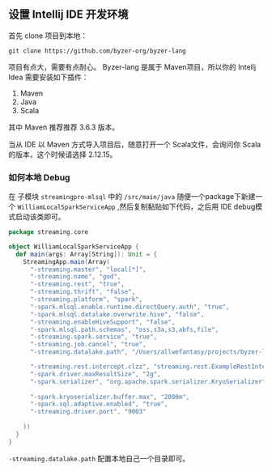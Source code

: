 ## 设置 Intellij IDE 开发环境

首先 clone 项目到本地：

```
git clone https://github.com/byzer-org/byzer-lang
```

项目有点大，需要有点耐心。 Byzer-lang 是属于 Maven项目，所以你的 Intellj Idea 需要安装如下插件：

1. Maven
2. Java
3. Scala

其中 Maven 推荐推荐 3.6.3 版本。

当从 IDE 以 Maven 方式导入项目后，随意打开一个 Scala文件，会询问你 Scala 的版本，这个时候请选择 2.12.15。

### 如何本地 Debug

在 子模块 `streamingpro-mlsql` 中的 `/src/main/java` 随便一个package下新建一个 `WilliamLocalSparkServiceApp` ,然后复制黏贴如下代码，之后用 IDE debug模式启动该类即可。

```scala
package streaming.core

object WilliamLocalSparkServiceApp {
  def main(args: Array[String]): Unit = {
    StreamingApp.main(Array(
      "-streaming.master", "local[*]",
      "-streaming.name", "god",
      "-streaming.rest", "true",
      "-streaming.thrift", "false",
      "-streaming.platform", "spark",
      "-spark.mlsql.enable.runtime.directQuery.auth", "true",
      "-spark.mlsql.datalake.overwrite.hive", "false",
      "-streaming.enableHiveSupport", "false",
      "-spark.mlsql.path.schemas", "oss,s3a,s3,abfs,file",      
      "-streaming.spark.service", "true",
      "-streaming.job.cancel", "true",
      "-streaming.datalake.path", "/Users/allwefantasy/projects/byzer-lang/__mlsql__/data",    

      "-streaming.rest.intercept.clzz", "streaming.rest.ExampleRestInterceptor",
      "-spark.driver.maxResultSize", "2g",
      "-spark.serializer", "org.apache.spark.serializer.KryoSerializer",
      
      "-spark.kryoserializer.buffer.max", "2000m",
      "-spark.sql.adaptive.enabled", "true",
      "-streaming.driver.port", "9003"      
      
    ))
  }
}

```

`-streaming.datalake.path` 配置本地自己一个目录即可。